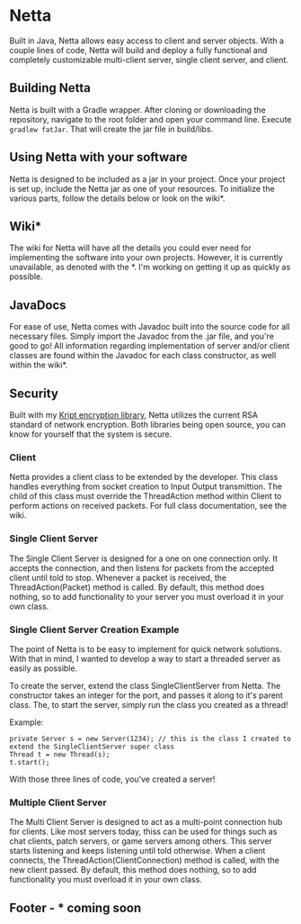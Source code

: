 # Netta

Built in Java, Netta allows easy access to client and server objects. With a couple lines of code, Netta will build and deploy a fully functional and completely customizable multi-client server, single client server, and client.

## Building Netta
Netta is built with a Gradle wrapper. After cloning or downloading the repository, navigate to the root folder and open your command line. Execute `gradlew fatJar`. That will create the jar file in build/libs.

## Using Netta with your software
Netta is designed to be included as a jar in your project. Once your project is set up, include the Netta jar as one of your resources. To initialize the various parts, follow the details below or look on the wiki*.

## Wiki*
The wiki for Netta will have all the details you could ever need for implementing the software into your own projects. However, it is currently unavailable, as denoted with the *. I'm working on getting it up as quickly as possible.

## JavaDocs
For ease of use, Netta comes with Javadoc built into the source code for all necessary files. Simply import the Javadoc from the .jar file, and you're good to go! All information regarding implementation of server and/or client classes are found within the Javadoc for each class constructor, as well within the wiki*.

## Security
Built with my [Kript encryption library](https://github.com/PulsePanda/Kript), Netta utilizes the current RSA standard of network encryption. Both libraries being open source, you can know for yourself that the system is secure.

### Client
Netta provides a client class to be extended by the developer. This class handles everything from socket creation to Input Output
transmittion. The child of this class must override the ThreadAction method within Client to perform actions on received packets. 
For full class documentation, see the wiki.

### Single Client Server
The Single Client Server is designed for a one on one connection only. It accepts the connection, and then listens for packets from the accepted client until told to stop. Whenever a packet is received, the ThreadAction(Packet) method is called. By default, this method does nothing, so to add functionality to your server you must overload it in your own class.

### Single Client Server Creation Example
The point of Netta is to be easy to implement for quick network solutions. With that in mind, I wanted to develop a way to start a threaded server as easily as possible.

To create the server, extend the class SingleClientServer from Netta. The constructor takes an integer for the port, and passes it along to it's parent class. The, to start the server, simply run the class you created as a thread!

Example:
```
private Server s = new Server(1234); // this is the class I created to extend the SingleClientServer super class
Thread t = new Thread(s);
t.start();
```

With those three lines of code, you've created a server!

### Multiple Client Server
The Multi Client Server is designed to act as a multi-point connection hub for clients. Like most servers today, thiss can be used for things such as chat clients, patch servers, or game servers among others. This server starts listening and keeps listening until told otherwise. When a client connects, the ThreadAction(ClientConnection) method is called, with the new client passed. By default, this method does nothing, so to add functionality you must overload it in your own class.
  
  
## Footer - * coming soon
